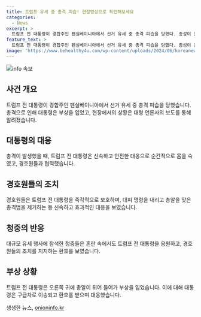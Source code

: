```yaml
---
title: 트럼프 유세 중 총격 피습! 현장영상으로 확인해보세요
categories:
  - News
excerpt: >
  트럼프 전 대통령이 경합주인 펜실베이니아에서 선거 유세 중 총격 피습을 당했다. 총성이 울리자 트럼프 전 대통령은 경호원들에 의해 보호를 받았고, 피해를 입은 것으로 보였다. 이후 구급차로 이동하는 중 주먹 제스처를 보이며 대응, 청중들은 환호하며 응답했다. 현재 트럼프 전 대통령의 안위 상태에 대한 추가 정보가 필요하다. (글자 수: 148)
feature_text: >
  트럼프 전 대통령이 경합주인 펜실베이니아에서 선거 유세 중 총격 피습을 당했다. 총성이 울리자 트럼프 전 대통령은 경호원들에 의해 보호를 받았고, 피해를 입은 것으로 보였다. 이후 구급차로 이동하는 중 주먹 제스처를 보이며 대응, 청중들은 환호하며 응답했다. 현재 트럼프 전 대통령의 안위 상태에 대한 추가 정보가 필요하다. (글자 수: 148)
image: 'https://www.behealthy4u.com/wp-content/uploads/2024/06/koreanews.jpg'
---
```


<p><img src="https://www.behealthy4u.com/wp-content/uploads/2024/06/koreanews.jpg" alt="info 속보" /></p>

<h2 data-ke-size="size26">사건 개요</h2>

<p data-ke-size="size16">트럼프 전 대통령이 경합주인 펜실베이니아에서 선거 유세 중 총격 피습을 당했습니다. 총격으로 인해 대통령은 부상을 입었고, 현장에서의 상황은 대형 언론사의 보도를 통해 알려졌습니다.</p>

<h2 data-ke-size="size26">대통령의 대응</h2>

<p data-ke-size="size16">총격이 발생했을 때, 트럼프 전 대통령은 신속하고 안전한 대응으로 순간적으로 몸을 숙였고, 경호원들과 협력했습니다.</p>

<h2 data-ke-size="size26">경호원들의 조치</h2>

<p data-ke-size="size16">경호원들은 트럼프 전 대통령을 즉각적으로 보호하며, 대피 명령을 내리고 총알을 맞은 총격범을 제거하는 등 신속하고 효과적인 대응을 보였습니다.</p>

<h2 data-ke-size="size26">청중의 반응</h2>

<p data-ke-size="size16">대규모 유세 행사에 참석한 청중들은 혼란 속에서도 트럼프 전 대통령을 응원하고, 경호원들의 조치를 지지하는 환호를 보였습니다.</p>

<h2 data-ke-size="size26">부상 상황</h2>

<p data-ke-size="size16">트럼프 전 대통령은 오른쪽 귀에 총알이 튀어 들어가 부상을 입었습니다. 이에 대해 대통령은 구급차로 이송되고 환호를 받으며 대응했습니다.</p>
생생한 뉴스, <a href="https://onioninfo.kr" rel="dofollow">onioninfo.kr</a>


